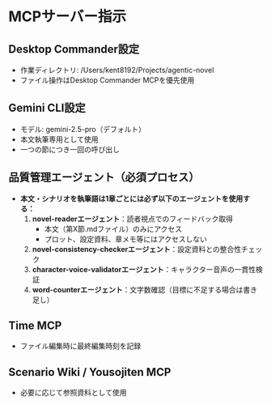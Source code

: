 # MCPサーバー指示

## Desktop Commander設定
- 作業ディレクトリ: /Users/kent8192/Projects/agentic-novel
- ファイル操作はDesktop Commander MCPを優先使用

## Gemini CLI設定
- モデル: gemini-2.5-pro（デフォルト）
- 本文執筆専用として使用
- 一つの節につき一回の呼び出し

## 品質管理エージェント（必須プロセス）
- **本文・シナリオを執筆語は1章ごとには必ず以下のエージェントを使用する：**
  1. **novel-readerエージェント**：読者視点でのフィードバック取得
     - 本文（第X節.mdファイル）のみにアクセス
     - プロット、設定資料、章メモ等にはアクセスしない
  2. **novel-consistency-checkerエージェント**：設定資料との整合性チェック
  3. **character-voice-validatorエージェント**：キャラクター音声の一貫性検証
  4. **word-counterエージェント**：文字数確認（目標に不足する場合は書き足し）

## Time MCP
- ファイル編集時に最終編集時刻を記録

## Scenario Wiki / Yousojiten MCP
- 必要に応じて参照資料として使用